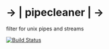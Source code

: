 # -> | pipecleaner | ->

filter for unix pipes and streams

[![Build Status](https://secure.travis-ci.org/kevwil/pipecleaner.png)](https://travis-ci.org/kevwil/pipecleaner)
